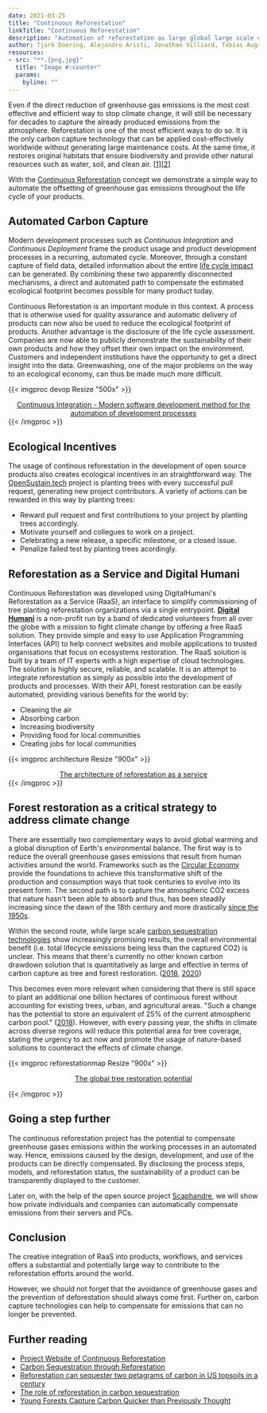 ```yaml
---
date: 2021-03-25
title: "Continuous Reforestation"
linkTitle: "Continuous Reforestation"
description: "Automation of reforestation as large global large scale carbon capture technology"
author: Tjark Doering, Alejandro Aristi, Jonathan Villiard, Tobias Augspurger, Carl Scheller ([@protontypes](https://twitter.com/protontypes)) ([@Digital Humani](https://twitter.com/Digital_Humani))
resources:
- src: "**.{png,jpg}"
  title: "Image #:counter"  
  params:
    byline: ""
---
```


Even if the direct reduction of greenhouse gas emissions is the most cost effective and efficient way to stop climate change, it will still be necessary for decades to capture the already produced emissions from the atmosphere. Reforestation is one of the most efficient ways to do so. It is the only carbon capture technology that can be applied cost-effectively worldwide without generating large maintenance costs. At the same time, it restores original habitats that ensure biodiversity and provide other natural resources such as water, soil, and clean air. [[1]](https://www.climateaction.org/news/un_summit_sets_new_climate_finance_and_deforestation_targets)[[2]](https://www.theguardian.com/environment/2019/jul/04/planting-billions-trees-best-tackle-climate-crisis-scientists-canopy-emissions)

With the [Continuous Reforestation](https://github.com/protontypes/Continuous-Reforestation) concept we demonstrate a simple way to automate the offsetting of greenhouse gas emissions throughout the life cycle of your products.

##  Automated Carbon Capture

Modern development processes such as *Continuous Integration* and *Continuous Deployment* frame the product usage and product development processes in a recurring, automated cycle. Moreover, through a constant capture of field data, detailed information about the entire [life cycle impact](https://en.wikipedia.org/wiki/Life-cycle_assessment) can be generated. By combining these two apparently disconnected mechanisms, a direct and automated path to compensate the estimated ecological footprint becomes possible for many product today. 

Continuous Reforestation is an important module in this context. A process that is otherwise used for quality assurance and automatic delivery of products can now also be used to reduce the ecological footprint of products. Another advantage is the disclosure of the life cycle assessment. Companies are now able to publicly demonstrate the sustainability of their own products and how they offset their own impact on the environment. Customers and independent institutions have the opportunity to get a direct insight into the data. Greenwashing, one of the major problems on the way to an ecological economy, can thus be made much more difficult.

{{< imgproc devop Resize "500x" >}}
<div style="text-align: center; display: flex; align-items: center; flex-direction: column">
<a align="center" href="https://en.wikipedia.org/wiki/Continuous_integration">Continuous Integration - Modern software development method for the automation of development processes</a>
</div>
{{< /imgproc >}}

## Ecological Incentives

The usage of continous reforestation in the development of open source products also creates ecological incentives in an straightforward way. The [OpenSustain.tech](https://opensustain.tech/) project is planting trees with every successful pull request, generating new project contributors. A variety of actions can be rewarded in this way by planting trees:

* Reward pull request and first contributions to your project by planting trees accordingly.
* Motivate yourself and collegues to work on a project.
* Celebrating a new release, a specific milestone, or a closed issue.
* Penalize failed test by planting trees acordingly. 

## Reforestation as a Service and Digital Humani

Continuous Reforestation was developed using DigitalHumani's Reforestation as a Service (RaaS), an interface to simplify commissioning of tree planting reforestation organizations via a single entrypoint. **[Digital Humani](https://digitalhumani.com/)** is a non-profit run by a band of dedicated volunteers from all over the globe with a mission to fight climate change by offering a free RaaS solution. They provide simple and easy to use Application Programming Interfaces (API) to help connect websites and mobile applications to trusted organisations that focus on ecosystems restoration. The RaaS solution is built by a team of IT experts with a high expertise of cloud technologies. The solution is highly secure, reliable, and scalable. It is an attempt to integrate reforestation as simply as possible into the development of products and processes. With their API, forest restoration can be easily automated, providing various benefits for the world by:

* Cleaning the air 
* Absorbing carbon 
* Increasing biodiversity 
* Providing food for local communities 
* Creating jobs for local communities 

{{< imgproc architecture Resize "900x" >}}
<div style="text-align: center; display: flex; align-items: center; flex-direction: column">
<a href="https://digitalhumani.com/">
The architecture of reforestation as a service
</a>
</div>
{{< /imgproc >}}


## Forest restoration as a critical strategy to address climate change 

There are essentially two complementary ways to avoid global warming and a global disruption of Earth's environmental balance. The first way is to reduce the overall greenhouse gases emissions that result from human activities around the world. Frameworks such as the [Circular Economy](https://en.wikipedia.org/wiki/Circular_economy) provide the foundations to achieve this transformative shift of the production and consumption ways that took centuries to evolve into its present form. The second path is to capture the atmospheric CO2 excess that nature hasn't been able to absorb and thus, has been steadily increasing since the dawn of the 18th century and more drastically [since the 1950s](https://en.wikipedia.org/wiki/Keeling_Curve).

Within the second route, while large scale [carbon sequestration technologies](https://en.wikipedia.org/wiki/Carbon_capture_and_storage) show increasingly promising results, the overall environmental benefit (i.e. total lifecycle emissions being less than the captured CO2) is unclear. This means that there's currently no other known carbon drawdown solution that is quantitatively as large and effective in terms of carbon capture as tree and forest restoration. ([2018](https://science.sciencemag.org/content/365/6448/76), [2020](https://science.sciencemag.org/content/368/6494/eabc8905))

This becomes even more relevant when considering that there is still space to plant an additional one billion hectares of continuous forest without accounting for existing trees, urban, and agricultural areas. "Such a change has the potential to store an equivalent of 25% of the current atmospheric carbon pool." ([2018](https://science.sciencemag.org/content/365/6448/76)). However, with every passing year, the shifts in climate across diverse regions will reduce this potential area for tree coverage, stating the urgency to act now and promote the usage of nature-based solutions to counteract the effects of climate change.

{{< imgproc reforestationmap Resize "900x" >}}

<div style="text-align: center; display: flex; align-items: center; flex-direction: column">
<a href="https://science.sciencemag.org/content/365/6448/76">
The global tree restoration potential
</a>
</div>

{{< /imgproc >}}

## Going a step further

The continuous reforestation project has the potential to compensate greenhouse gases emissions within the working processes in an automated way. Hence, emissions caused by the design, development, and use of the products can be directly compensated. By disclosing the process steps, models, and reforestation status, the sustainability of a product can be transparently displayed to the customer. 

Later on, with the help of the open source project [Scaphandre](https://github.com/hubblo-org/scaphandre), we will show how private individuals and companies can automatically compensate emissions from their servers and PCs.


## Conclusion
The creative integration of RaaS into products, workflows, and services offers a substantial and potentially large way to contribute to the reforestation efforts around the world. 

However, we should not forget that the avoidance of greenhouse gases and the prevention of deforestation should always come first. Further on, carbon capture technologies can help to compensate for emissions that can no longer be prevented.

## Further reading

* [Project Website of Continuous Reforestation](https://github.com/protontypes/continuous-reforestation)
* [Carbon Sequestration through Reforestation](https://semspub.epa.gov/work/HQ/176034.pdf)
* [Reforestation can sequester two petagrams of carbon in US topsoils in a century](https://www.pnas.org/content/pnas/115/11/2776.full.pdf)
* [The role of reforestation in carbon sequestration](https://www.fs.fed.us/nrs/pubs/jrnl/2018/nrs_2028_nave_002.pdf)
* [Young Forests Capture Carbon Quicker than Previously Thought](https://www.wri.org/blog/2020/09/carbon-sequestration-natural-forest-regrowth)
